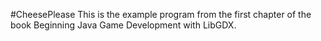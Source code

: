 #CheesePlease
This is the example program from the first chapter of the book Beginning Java Game Development with LibGDX.